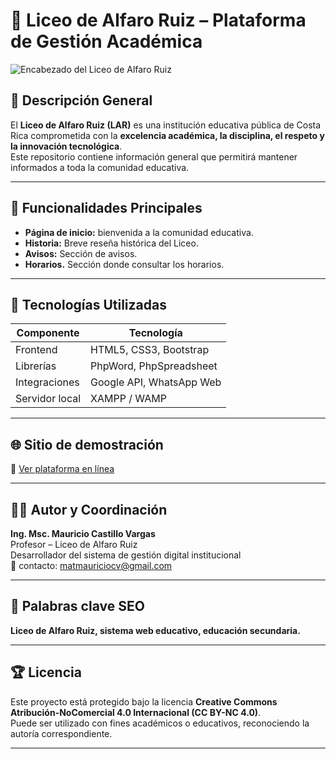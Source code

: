# 🏫 Liceo de Alfaro Ruiz – Plataforma de Gestión Académica

![Encabezado del Liceo de Alfaro Ruiz](https://github.com/matmauriciocv-loud/liceo_de_alfaro_ruiz.github.io/encabezado_lar.jpg)

## 📘 Descripción General
El **Liceo de Alfaro Ruiz (LAR)** es una institución educativa pública de Costa Rica comprometida con la **excelencia académica, la disciplina, el respeto y la innovación tecnológica**.  
Este repositorio contiene información general que permitirá mantener informados a toda la comunidad educativa.

---

## 🚀 Funcionalidades Principales
- **Página de inicio:** bienvenida a la comunidad educativa.  
- **Historia:** Breve reseña histórica del Liceo.  
- **Avisos:** Sección de avisos.  
- **Horarios.**  Sección donde consultar los horarios.
---

## 🧰 Tecnologías Utilizadas
| Componente | Tecnología |
|-------------|-------------|
| Frontend | HTML5, CSS3, Bootstrap |
| Librerías | PhpWord, PhpSpreadsheet |
| Integraciones | Google API, WhatsApp Web |
| Servidor local | XAMPP / WAMP |

---

## 🌐 Sitio de demostración
🔗 [Ver plataforma en línea](liceo_de_alfaro_ruiz.github.io/index.html)  

---

## 👨‍🏫 Autor y Coordinación
**Ing. Msc. Mauricio Castillo Vargas**  
Profesor – Liceo de Alfaro Ruiz  
Desarrollador del sistema de gestión digital institucional  
📧 contacto: matmauriciocv@gmail.com  

---

## 🧩 Palabras clave SEO
**Liceo de Alfaro Ruiz, sistema web educativo, educación secundaria.**

---

## 🏆 Licencia
Este proyecto está protegido bajo la licencia **Creative Commons Atribución-NoComercial 4.0 Internacional (CC BY-NC 4.0)**.  
Puede ser utilizado con fines académicos o educativos, reconociendo la autoría correspondiente.  

---



